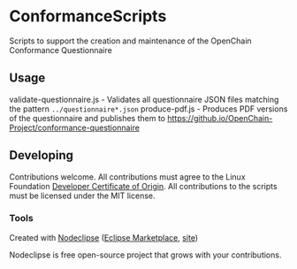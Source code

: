 

# ConformanceScripts
Scripts to support the creation and maintenance of the OpenChain Conformance Questionnaire


## Usage
validate-questionnaire.js - Validates all questionnaire JSON files matching the pattern `../questionnaire*.json`
produce-pdf.js - Produces PDF versions of the questionnaire and publishes them to https://github.io/OpenChain-Project/conformance-questionnaire


## Developing
Contributions welcome.  All contributions must agree to the Linux Foundation [Developer Certificate of Origin](https://developercertificate.org/).  All contributions to the scripts must be licensed under the MIT license.

### Tools

Created with [Nodeclipse](https://github.com/Nodeclipse/nodeclipse-1)
 ([Eclipse Marketplace](http://marketplace.eclipse.org/content/nodeclipse), [site](http://www.nodeclipse.org))   

Nodeclipse is free open-source project that grows with your contributions.
